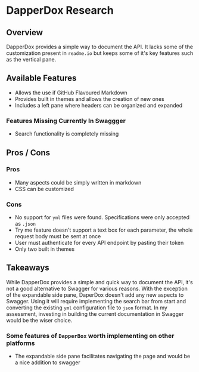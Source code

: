 # DapperDox Research

## Overview

DapperDox provides a simple way to document the API. It lacks some of the
customization present in `readme.io` but keeps some of it's key features such as
the vertical pane.

## Available Features

- Allows the use if GitHub Flavoured Markdown
- Provides built in themes and allows the creation of new ones
- Includes a left pane where headers can be organized and expanded

### Features Missing Currently In Swaggger

- Search functionality is completely missing

## Pros / Cons

### Pros

- Many aspects could be simply written in markdown
- CSS can be customized

### Cons

- No support for `yml` files were found. Specifications were only accepted as
  `.json`
- Try me feature doesn't support a text box for each parameter, the whole
  request body must be sent at once
- User must authenticate for every API endpoint by pasting their token
- Only two built in themes

## Takeaways

While DapperDox provides a simple and quick way to document the API, it's not a
good alternative to Swagger for various reasons. With the exception of the
expandable side pane, DaperDox doesn't add any new aspects to Swagger. Using it
will require implementing the search bar from start and converting the existing
`yml` configuration file to `json` format. In my assessment, investing in
building the current documentation in Swagger would be the wiser choice.

### Some features of `DapperBox` worth implementing on other platforms

- The expandable side pane facilitates navigating the page and would be a nice
  addition to swagger
